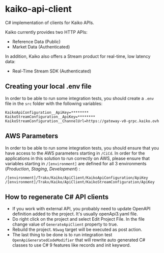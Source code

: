 # kaiko-api-client
C# implementation of clients for Kaiko APIs.

Kaiko currently provides two HTTP APIs:
-   Reference Data (Public)
-   Market Data (Authenticated)

In addition, Kaiko also offers a Stream product for real-time, low latency data:
-   Real-Time Stream SDK (Authenticated)

## Creating your local .env file
In order to be able to run some integration tests, you should create a `.env` file in the `src` folder with the following variables:
```secretsEnvVariables
KaikoApiConfiguration__ApiKey=********
KaikoStreamConfiguration__ApiKey=********
KaikoStreamConfiguration__ChannelUrl=https://gateway-v0-grpc.kaiko.ovh
```

## AWS Parameters
In order to be able to run some integration tests, you should ensure that you have access to the AWS parameters starting in `/CiCd`.
In order for the applications in this solution to run correctly on AWS, please ensure that variables starting in `/[environment]` 
 are defined for all 3 environments (_Production_, _Staging_, _Development_) :
```awsParams
/[environment]/Trakx/Kaiko/ApiClient/KaikoApiConfiguration/ApiKey
/[environment]/Trakx/Kaiko/ApiClient/KaikoStreamConfiguration/ApiKey
```

## How to regenerate C# API clients

-   If you work with external API, you probably need to update OpenAPI definition added to the project. It's usually openApi3.yaml file.
-   Do right click on the project and select Edit Project File. In the file change value of `GenerateApiClient` property to true.
-   Rebuild the project. `NSwag` target will be executed as post action.
-   The last thing to be done is to run integration test `OpenApiGeneratedCodeModifier` that will rewrite auto generated C# classes to use C# 9 features like records and init keyword.
